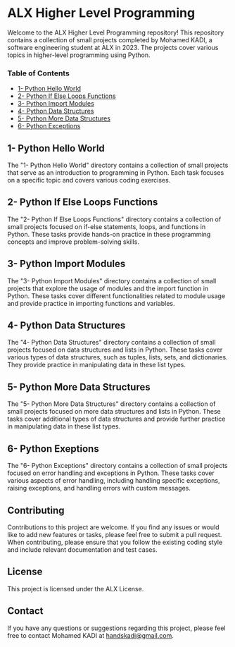 # ALX Higher Level Programming

Welcome to the ALX Higher Level Programming repository! This repository contains a collection of small projects completed by Mohamed KADI, a software engineering student at ALX in 2023. The projects cover various topics in higher-level programming using Python.

### Table of Contents

* [1- Python Hello World](#1-python-hello-world)
* [2- Python If Else Loops Functions](#2-python-if-else-loops-functions)
* [3- Python Import Modules](#3-python-import-modules)
* [4- Python Data Structures](#4-python-data-structures)
* [5- Python More Data Structures](#5-python-more-data-structures)
* [6- Python Exceptions](6#python-exceptions)

## 1- Python Hello World

The "1- Python Hello World" directory contains a collection of small projects that serve as an introduction to programming in Python. Each task focuses on a specific topic and covers various coding exercises.

## 2- Python If Else Loops Functions

The "2- Python If Else Loops Functions" directory contains a collection of small projects focused on if-else statements, loops, and functions in Python. These tasks provide hands-on practice in these programming concepts and improve problem-solving skills.

## 3- Python Import Modules

The "3- Python Import Modules" directory contains a collection of small projects that explore the usage of modules and the import function in Python. These tasks cover different functionalities related to module usage and provide practice in importing functions and variables.

## 4- Python Data Structures

The "4- Python Data Structures" directory contains a collection of small projects focused on data structures and lists in Python. These tasks cover various types of data structures, such as tuples, lists, sets, and dictionaries. They provide practice in manipulating data in these list types.

## 5- Python More Data Structures

The "5- Python More Data Structures" directory contains a collection of small projects focused on more data structures and lists in Python. These tasks cover additional types of data structures and provide further practice in manipulating data in these list types.

## 6- Python Exeptions

The "6- Python Exceptions" directory contains a collection of small projects focused on error handling and exceptions in Python. These tasks cover various aspects of error handling, including handling specific exceptions, raising exceptions, and handling errors with custom messages.

## Contributing

Contributions to this project are welcome. If you find any issues or would like to add new features or tasks, please feel free to submit a pull request. When contributing, please ensure that you follow the existing coding style and include relevant documentation and test cases.

## License

This project is licensed under the ALX License.

## Contact

If you have any questions or suggestions regarding this project, please feel free to contact Mohamed KADI at handskadi@gmail.com.


